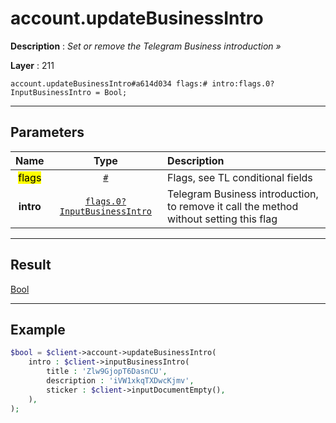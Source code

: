 # account.updateBusinessIntro

**Description** : *Set or remove the Telegram Business introduction &raquo;*

**Layer** : 211

```tl
account.updateBusinessIntro#a614d034 flags:# intro:flags.0?InputBusinessIntro = Bool;
```

---

## Parameters

| Name | Type | Description |
| :---: | :---: | :--- |
| <mark>flags</mark> | [`#`](type/#) | Flags, see TL conditional fields |
| **intro** | [`flags.0?InputBusinessIntro`](type/InputBusinessIntro) | Telegram Business introduction, to remove it call the method without setting this flag |

---

## Result

[Bool](type/Bool)

---

## Example

```php
$bool = $client->account->updateBusinessIntro(
	intro : $client->inputBusinessIntro(
		title : 'Zlw9GjopT6DasnCU',
		description : 'iVW1xkqTXDwcKjmv',
		sticker : $client->inputDocumentEmpty(),
	),
);
```